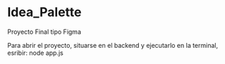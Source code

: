 # Idea_Palette
Proyecto Final tipo Figma

Para abrir el proyecto, situarse en el backend y ejecutarlo  en la terminal, esribir:  node app.js
